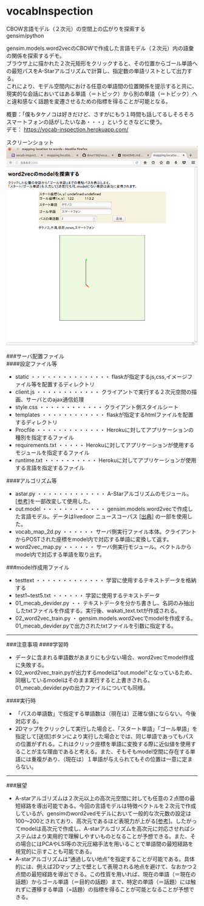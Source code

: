 # vocabInspection
CBOW言語モデル（２次元）の空間上の広がりを探索する  
gensim/python  

gensim.models.word2vecのCBOWで作成した言語モデル（２次元）内の語彙の関係を探索するデモ。  
ブラウザ上に描かれた２次元矩形をクリックすると、その位置からゴール単語への最短パスをA-Starアルゴリズムで計算し、指定数の単語リストとして出力する。  
これにより、モデル空間内における任意の単語間の位置関係を提示すると共に、現実的な会話においてはある単語（＝トピック）から別の単語（＝トピック）へと違和感なく話題を変遷させるための指標を得ることが可能となる。  

概要：「僕もタケノコは好きだけど、さすがにもう１時間も話してるしそろそろスマートフォンの話がしたいなあ・・・」というときなどに使う。  
デモ： <https://vocab-inspection.herokuapp.com/>  

スクリーンショット  
![デモ](https://github.com/deveT50/images/blob/master/vocabInspection/screen_1.png "デモ")　　

###サーバ配置ファイル  
####設定ファイル等
* static ・・・・・・・・・・・・・・・ flaskが指定するjs,css,イメージファイル等を配置するディレクトリ  
* client.js ・・・・・・・・・・・・ クライアントで実行する２次元空間の描画、サーバとのajax通信処理  
* style.css ・・・・・・・・・・・・ クライアント側スタイルシート  
* templates ・・・・・・・・・・・・ flaskが指定するhtmlファイルを配置するディレクトリ  
* Procfile ・・・・・・・・・・・・・ Herokuに対してアプリケーションの種別を指定するファイル  
* requirements.txt ・・・・・ Herokuに対してアプリケーションが使用するモジュールを指定するファイル  
* runtime.txt ・・・・・・・・・・ Herokuに対してアプリケーションが使用する言語を指定するファイル  

####アルゴリズム等
* astar.py ・・・・・・・・・・・・・ A-Starアルゴリズムのモジュール。[\[参考\]](http://qiita.com/masashi127/items/0c794e28f4b295ad82c6)を一部改変して使用した。  
* out.model ・・・・・・・・・・・・ gensim.models.word2vecで作成した言語モデル。データはlivedoor ニュースコーパス [\[出典\]](http://www.rondhuit.com/download.html#ldcc) の一部を使用した。  
* vocab_map_2d.py ・・・・・・ サーバ側実行ファイル本体。クライアントからPOSTされた座標をmodel内で対応する単語に変換して返す。  
* word2vec_map.py ・・・・・・ サーバ側実行モジュール。ベクトルからmodel内で対応する単語を取り出す。  

###model作成用ファイル  
* testtext ・・・・・・・・・・・・・ 学習に使用するテキストデータを格納する  
* test1~test5.txt ・・・・・・ 学習に使用するテキストデータ  
* 01_mecab_devider.py ・・ テキストデータを分かち書きし、名詞のみ抽出したtxtファイルを作成する。実行後、wakati_text.txtが作成される。  
* 02_word2vec_train.py ・ gensim.models.word2vecでmodelを作成する。01_mecab_devider.pyで出力されたtxtファイルを引数に指定する。  

* * *

###注意事項
####学習時
* データに含まれる単語数があまりにも少ない場合、word2vecでmodel作成に失敗する。
* 02_word2vec_train.pyが出力するmodelは"out.model"となっているため、同梱しているmodelはそのまま実行すると上書きされる。01_mecab_devider.pyの出力ファイルについても同様。

####実行時
* 「パスの単語数」で指定する単語数は（現在は）正確な値にならない。今後対応する。
* 2Dマップをクリックして実行した場合と、「スタート単語」「ゴール単語」を指定して\[送信\]ボタンにより実行した場合とでは、同じ単語であってもパスの位置がずれる。これはクリック座標を単語に変換する際に近似値を使用することが主な理由であると考える。また、そもそもmodel空間に存在する単語には重複があり、（現在は）１単語が与えられてもその位置は一意に定まらない。  

* * *

###展望
* A-starアルゴリズムは２次元以上の高次元空間に対しても任意の２点間の最短経路を導出可能である。今回の言語モデルは特徴ベクトルを２次元で作成しているが、gensimのword2vedモデルにおいて一般的な次元数の設定は100〜200とされており、高次元であるほど表現力が上がる[\[参考\]](http://functionp.com/2016/05/14/%E3%83%88%E3%83%94%E3%83%83%E3%82%AF%E3%83%A2%E3%83%87%E3%83%AB%E3%81%A7%E5%8D%98%E8%AA%9E%E3%81%AE%E5%88%86%E6%95%A3%E8%A1%A8%E7%8F%BE-%E5%AE%9F%E8%A3%85%E7%B7%A8/)。したがってmodelは高次元で作成し、A-starアルゴリズムを高次元に対応させればシステムはより実用的で理解しやすいものとなることが予想できる。また、その場合にはPCAやLSI等の次元圧縮手法を用いることで単語間の最短経路を視覚的に示すことも可能である。  
* A-starアルゴリズムは”通過しない地点”を指定することが可能である。具体的には、例えば2Dマップ上で壁として表現される地点を避けて、なおかつ２点間の最短経路を導出できる。この性質を用いれば、現在の単語（＝現在の話題）からゴール単語（＝目的の話題）まで、特定の単語（＝話題）には触れずに遷移する単語（=話題）の指標を得ることが可能となることが予想できる。  




